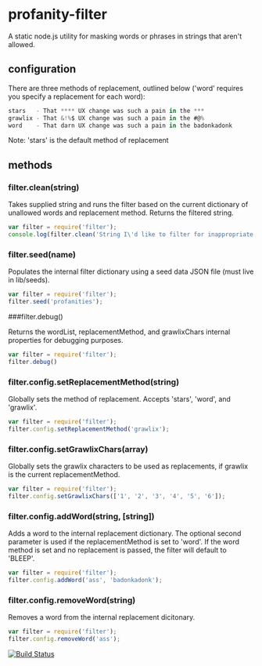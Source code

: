 # profanity-filter

A static node.js utility for masking words or phrases in strings that aren't allowed.

## configuration

There are three methods of replacement, outlined below ('word' requires you specify a replacement for each word):

```javascript
stars   - That **** UX change was such a pain in the ***
grawlix - That &!%$ UX change was such a pain in the #@%
word    - That darn UX change was such a pain in the badonkadonk
```

Note: 'stars' is the default method of replacement

## methods

### filter.clean(string)

Takes supplied string and runs the filter based on the current dictionary of unallowed words and replacement method. Returns the filtered string.

```javascript
var filter = require('filter');
console.log(filter.clean('String I\'d like to filter for inappropriate words.'));
```

### filter.seed(name)

Populates the internal filter dictionary using a seed data JSON file (must live in lib/seeds).

```javascript
var filter = require('filter');
filter.seed('profanities');
```

###filter.debug()

Returns the wordList, replacementMethod, and grawlixChars internal properties for debugging purposes.

```javascript
var filter = require('filter');
filter.debug()
```

### filter.config.setReplacementMethod(string)

Globally sets the method of replacement. Accepts 'stars', 'word', and 'grawlix'.

```javascript
var filter = require('filter');
filter.config.setReplacementMethod('grawlix');
```

### filter.config.setGrawlixChars(array)

Globally sets the grawlix characters to be used as replacements, if grawlix is the current replacementMethod.

```javascript
var filter = require('filter');
filter.config.setGrawlixChars(['1', '2', '3', '4', '5', '6']);
```

### filter.config.addWord(string, [string])

Adds a word to the internal replacement dictionary. The optional second parameter is used if the replacementMethod is set to 'word'. If the word method is set and no replacement is passed, the filter will default to 'BLEEP'.

```javascript
var filter = require('filter');
filter.config.addWord('ass', 'badonkadonk');
```

### filter.config.removeWord(string)

Removes a word from the internal replacement dicitonary.

```javascript
var filter = require('filter');
filter.config.removeWord('ass');
```

[![Build Status](https://travis-ci.org/jdwils0n/profanity-filter.png)](https://travis-ci.org/jwils0n/profanity-filter)